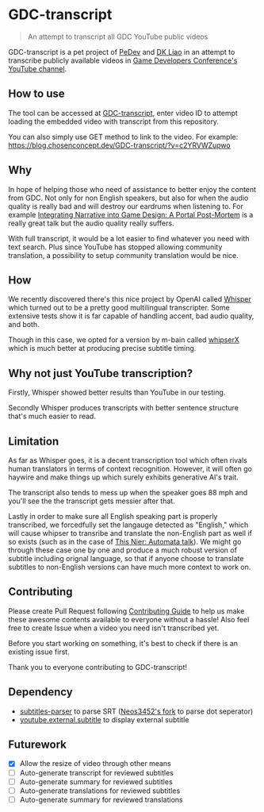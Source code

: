 # GDC-transcript

> An attempt to transcript all GDC YouTube public videos

GDC-transcript is a pet project of [PeDev](https://twitter.com/PeDev_) and [DK Liao](https://twitter.com/RandomDevDK) in an attempt to transcribe publicly available videos in [Game Developers Conference's YouTube channel](https://www.youtube.com/@Gdconf).

## How to use

The tool can be accessed at [GDC-transcript](https://dklassic.github.io/GDC-transcript), enter video ID to attempt loading the embedded video with transcript from this repository.

You can also simply use GET method to link to the video. For example: https://blog.chosenconcept.dev/GDC-transcript/?v=c2YRVWZupwo

## Why

In hope of helping those who need of assistance to better enjoy the content from GDC. Not only for non English speakers, but also for when the audio quality is really bad and will destroy our eardrums when listening to. For example [Integrating Narrative into Game Design: A Portal Post-Mortem](https://www.youtube.com/watch?v=c2YRVWZupwo) is a really great talk but the audio quality really suffers.

With full transcript, it would be a lot easier to find whatever you need with text search. Plus since YouTube has stopped allowing community translation, a possibility to setup community translation would be nice.

## How

We recently discovered there's this nice project by OpenAI called [Whisper](https://github.com/openai/whisper) which turned out to be a pretty good multilingual transcripter. Some extensive tests show it is far capable of handling accent, bad audio quality, and both.

Though in this case, we opted for a version by m-bain called [whipserX](https://github.com/m-bain/whisperX) which is much better at producing precise subtitle timing.

## Why not just YouTube transcription?

Firstly, Whisper showed better results than YouTube in our testing.

Secondly Whisper produces transcripts with better sentence structure that's much easier to read.

## Limitation

As far as Whisper goes, it is a decent transcription tool which often rivals human translators in terms of context recognition. However, it will often go haywire and make things up which surely exhibits generative AI's trait.

The transcript also tends to mess up when the speaker goes 88 mph and you'll see the the transcript gets messier after that.

Lastly in order to make sure all English speaking part is properly transcribed, we forcedfully set the langauge detected as "English," which will cause whipser to transribe and translate the non-English part as well if so exists (such as in the case of [This Nier: Automata talk](https://youtu.be/jKbH9i5axxU)). We might go through these case one by one and produce a much robust version of subtitle including orignal language, so that if anyone choose to translate subtitles to non-English versions can have much more context to work on.

## Contributing

Please create Pull Request following [Contributing Guide](./.github/CONTRIBUTING.md) to help us make these awesome contents available to everyone without a hassle! Also feel free to create Issue when a video you need isn't transcribed yet.

Before you start working on something, it's best to check if there is an existing issue first.

Thank you to everyone contributing to GDC-transcript!

## Dependency

- [subtitles-parser](https://github.com/bazh/subtitles-parser) to parse SRT ([Neos3452's fork](https://github.com/Neos3452/subtitles-parser) to parse dot seperator)
- [youtube.external.subtitle](https://github.com/siloor/youtube.external.subtitle) to display external subtitle

## Futurework

- [x] Allow the resize of video through other means
- [ ] Auto-generate transcript for reviewed subtitles
- [ ] Auto-generate summary for reviewed subtitles
- [ ] Auto-generate translations for reviewed subtitles
- [ ] Auto-generate summary for reviewed translations
